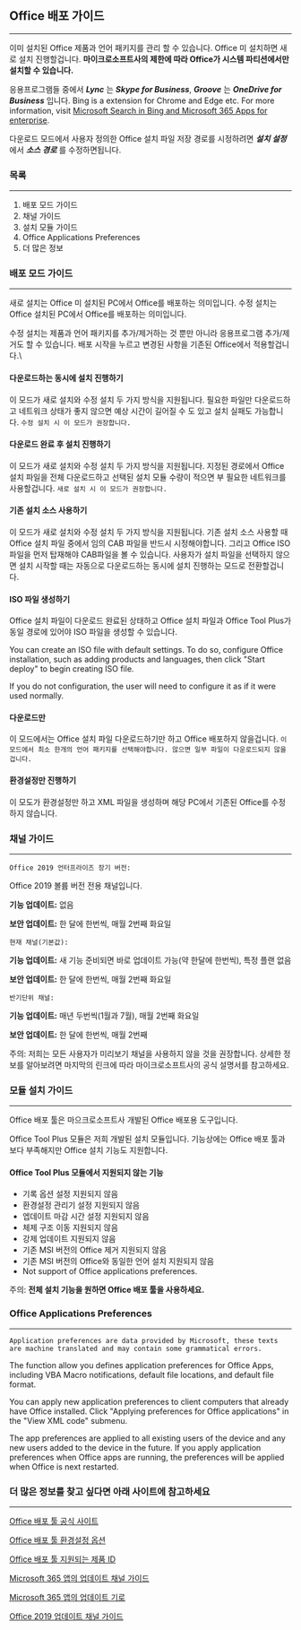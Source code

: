## Office 배포 가이드

---

이미 설치된 Office 제품과 언어 패키지를 관리 할 수 있습니다. Office 미 설치하면 새로 설치 진행할겁니다. **마이크로소프트사의 제한에 따라 Office가 시스템 파티션에서만 설치할 수 있습니다.**

응용프로그램들 중에서 ***Lync*** 는 ***Skype for Business***, ***Groove*** 는 ***OneDrive for Business*** 입니다. Bing is a extension for Chrome and Edge etc. For more information, visit [Microsoft Search in Bing and Microsoft 365 Apps for enterprise](https://docs.microsoft.com/ko-kr/deployoffice/microsoft-search-bing).

다운로드 모드에서 사용자 정의한 Office 설치 파일 저장 경로를 시정하려면 ***설치 설정*** 에서 ***소스 경로*** 를 수정하면됩니다.

### 목록

---

1. 배포 모드 가이드
2. 채널 가이드
3. 설치 모듈 가이드
4. Office Applications Preferences
5. 더 많은 정보

### 배포 모드 가이드

---

새로 설치는 Office 미 설치된 PC에서 Office를 배포하는 의미입니다. 수정 설치는 Office 설치된 PC에서 Office를 배포하는 의미입니다.

수정 설치는 제품과 언어 패키지를 추가/제거하는 것 뿐만 아니라 응용프로그램 추가/제거도 할 수 있습니다. 배포 시작을 누르고 변경된 사항을 기존된 Office에서 적용할겁니다.\

#### 다운로드하는 동시에 설치 진행하기

이 모드가 새로 설치와 수정 설치 두 가지 방식을 지원됩니다. 필요한 파일만 다운로드하고 네트워크 상태가 좋지 않으면 예상 시간이 길어질 수 도 있고 설치 실패도 가능합니다. `수정 설치 시 이 모드가 권장합니다.`

#### 다운로드 완료 후 설치 진행하기

이 모드가 새로 설치와 수정 설치 두 가지 방식을 지원됩니다. 지정된 경로에서 Office 설치 파일을 전체 다운로드하고 선택된 설치 모듈 수량이 적으면 부 필요한 네트워크를 사용할겁니다. `새로 설치 시 이 모드가 권장합니다.`

#### 기존 설치 소스 사용하기

이 모드가 새로 설치와 수정 설치 두 가지 방식을 지원됩니다. 기존 설치 소스 사용할 때 Office 설치 파일 중에서 임의 CAB 파일을 반드시 시정해야합니다. 그리고 Office ISO파일을 먼저 탑재해야 CAB파일을 볼 수 있습니다. 사용자가 설치 파일을 선택하지 않으면 설치 시작할 때는 자동으로 다운로드하는 동시에 설치 진행하는 모드로 전환할겁니다.

#### ISO 파일 생성하기

Office 설치 파일이 다운로드 완료된 상태하고 Office 설치 파일과 Office Tool Plus가 동일 경로에 있어야 ISO 파일을 생성할 수 있습니다.

You can create an ISO file with default settings. To do so, configure Office installation, such as adding products and languages, then click "Start deploy" to begin creating ISO file.

If you do not configuration, the user will need to configure it as if it were used normally.

#### 다운로드만

이 모드에서는 Office 설치 파일 다운로드하기만 하고 Office 배포하지 않을겁니다.
`이 모드에서 최소 한개의 언어 패키지를 선택해야합니다. 않으면 일부 파일이 다운로드되지 않을겁니다.`

#### 환경설정만 진행하기

이 모도가 환경설정만 하고 XML 파일을 생성하며 해당 PC에서 기존된 Office를 수정하지 않습니다.

### 채널 가이드

---

`Office 2019 언터프라이즈 장기 버전:`

Office 2019 볼륨 버전 전용 채널입니다.

**기능 업데이트:** 없음

**보안 업데이트:** 한 달에 한번씩, 매월 2번째 화요일

`현재 채널(기본값):`

**기능 업데이트:** 새 기능 준비되면 바로 업데이트 가능(약 한달에 한번씩), 특정 플랜 없음

**보안 업데이트:** 한 달에 한번씩, 매월 2번째 화요일

`반기단위 채널:`

**기능 업데이트:** 매년 두번씩(1월과 7월), 매월 2번째 화요일

**보안 업데이트:** 한 달에 한번씩, 매월 2번째

주의: 저희는 모든 사용자가 미리보기 채널을 사용하지 않을 것을 권장합니다. 상세한 정보를 알아보려면 마지막의 린크에 따라 마이크로소프트사의 공식 설명서를 참고하세요.

### 모듈 설치 가이드

---

Office 배포 툴은 마으크로소프트사 개발된 Office 배포용 도구입니다.

Office Tool Plus 모듈은 저희 개발된 설치 모듈입니다. 기능상에는 Office 배포 툴과 보다 부족해지만 Office 설치 기능도 지원합니다.

#### Office Tool Plus 모듈에서 지원되지 않는 기능

- 기록 옵션 설정 지원되지 않음
- 환경설정 관리기 설정 지원되지 않음
- 엡데이트 마감 시간 설정 지원되지 않음
- 체제 구조 이동 지원되지 않음
- 강제 업데이트 지원되지 않음
- 기존 MSI 버전의 Office 제거 지원되지 않음
- 기존 MSI 버전의 Office와 동일한 언어 설치 지원되지 않음
- Not support of Office applications preferences.

주의: **전체 설치 기능을 원하면 Office 배포 툴을 사용하세요.**

### Office Applications Preferences

---

`Application preferences are data provided by Microsoft, these texts are machine translated and may contain some grammatical errors.`

The function allow you defines application preferences for Office Apps, including VBA Macro notifications, default file locations, and default file format.

You can apply new application preferences to client computers that already have Office installed. Click "Applying preferences for Office applications" in the "View XML code" submenu.

The app preferences are applied to all existing users of the device and any new users added to the device in the future. If you apply application preferences when Office apps are running, the preferences will be applied when Office is next restarted.

### 더 많은 정보를 찾고 싶다면 아래 사이트에 참고하세요

---

[Office 배포 툴 공식 사이트](https://aka.ms/ODT)

[Office 배포 툴 환경설정 옵션](https://docs.microsoft.com/ko-kr/DeployOffice/configuration-options-for-the-office-2016-deployment-tool)

[Office 배포 툴 지원되는 제품 ID](https://docs.microsoft.com/ko-kr/office365/troubleshoot/installation/product-ids-supported-office-deployment-click-to-run)

[Microsoft 365 앱의 업데이트 채널 가이드](https://docs.microsoft.com/ko-kr/deployoffice/overview-update-channels)

[Microsoft 365 앱의 업데이트 기로](https://docs.microsoft.com/ko-kr/officeupdates/update-history-microsoft365-apps-by-date)

[Office 2019 업데이트 채널 가이드](https://docs.microsoft.com/ko-kr/DeployOffice/office2019/update#update-channel-for-office-2019)
